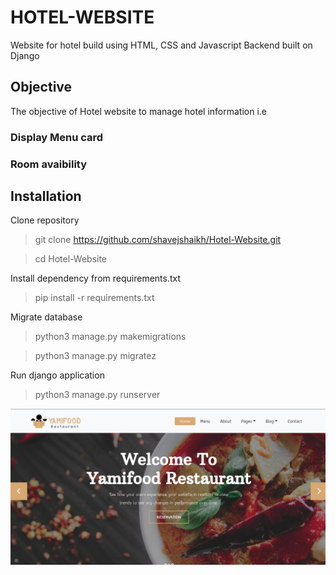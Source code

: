 # HOTEL-WEBSITE
Website for hotel build using HTML, CSS and Javascript
Backend built on Django

## Objective
The objective of Hotel website to manage hotel information i.e
### Display Menu card
### Room avaibility

## Installation
Clone repository
> git clone https://github.com/shavejshaikh/Hotel-Website.git

> cd Hotel-Website

Install dependency from requirements.txt
> pip install -r requirements.txt

Migrate database 
> python3 manage.py makemigrations

> python3 manage.py migratez

Run django application
> python3 manage.py runserver

![Home page](./readmeImg/home_page.png)